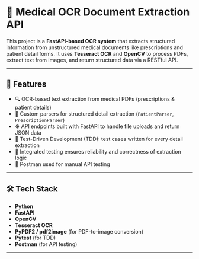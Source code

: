 # 🏥 Medical OCR Document Extraction API

This project is a **FastAPI-based OCR system** that extracts structured information from unstructured medical documents like prescriptions and patient detail forms. It uses **Tesseract OCR** and **OpenCV** to process PDFs, extract text from images, and return structured data via a RESTful API.

---

## 🚀 Features

- 🔍 OCR-based text extraction from medical PDFs (prescriptions & patient details)
- 🧠 Custom parsers for structured detail extraction (`PatientParser`, `PrescriptionParser`)
- ⚙️ API endpoints built with FastAPI to handle file uploads and return JSON data
- 🔁 Test-Driven Development (TDD): test cases written for every detail extraction
- 🧪 Integrated testing ensures reliability and correctness of extraction logic
- 🧰 Postman used for manual API testing

---

## 🛠️ Tech Stack

- **Python**
- **FastAPI**
- **OpenCV**
- **Tesseract OCR**
- **PyPDF2 / pdf2image** (for PDF-to-image conversion)
- **Pytest** (for TDD)
- **Postman** (for API testing)

---


